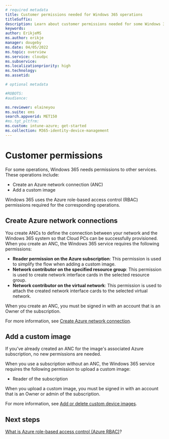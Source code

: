 ```yaml
---
# required metadata
title: Customer permissions needed for Windows 365 operations
titleSuffix:
description: Learn about customer permissions needed for some Windows 365 operations
keywords:
author: ErikjeMS  
ms.author: erikje
manager: dougeby
ms.date: 04/05/2022
ms.topic: overview
ms.service: cloudpc
ms.subservice:
ms.localizationpriority: high
ms.technology:
ms.assetid: 

# optional metadata

#ROBOTS:
#audience:

ms.reviewer: elaineyou
ms.suite: ems
search.appverid: MET150
#ms.tgt_pltfrm:
ms.custom: intune-azure; get-started
ms.collection: M365-identity-device-management
---
```


# Customer permissions

For some operations, Windows 365 needs permissions to other services. These operations include:

- Create an Azure network connection (ANC)
- Add a custom image

Windows 365 uses the Azure role-based access control (RBAC) permissions required for the corresponding operations.

## Create Azure network connections

You create ANCs to define the connection between your network and the Windows 365 system so that Cloud PCs can be successfully provisioned. When you create an ANC, the Windows 365 service requires the following permissions:

- **Reader permission on the Azure subscription**: This permission is used to simplify the flow when adding a custom image.
- **Network contributor on the specified resource group**: This permission is used to create network interface cards in the selected resource group.
- **Network contributor on the virtual network**: This permission is used to attach the created network interface cards to the selected virtual network. 

When you create an ANC, you must be signed in with an account that is an Owner of the subscription.

For more information, see [Create Azure network connection](create-azure-network-connection.md).

## Add a custom image

If you’ve already created an ANC for the image's associated Azure subscription, no new permissions are needed.

When you use a subscription without an ANC, the Windows 365 service requires the following permission to upload a custom image:

- Reader of the subscription

When you upload a custom image, you must be signed in with an account that is an Owner or admin of the subscription.

For more information, see [Add or delete custom device images](add-device-images.md).

<!-- ########################## -->
## Next steps

[What is Azure role-based access control (Azure RBAC)](/azure/role-based-access-control/overview)?
